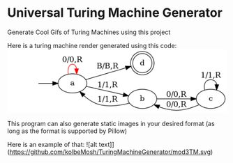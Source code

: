 # Universal Turing Machine Generator
Generate Cool Gifs of Turing Machines using this project

Here is a turing machine render generated using this code:
![](https://github.com/kolbeMosh/TuringMachineGenerator/blob/master/mod3TM.gif)

This program can also generate static images in your desired format
       (as long as the format is supported by Pillow) 

Here is an example of that:
![alt text]](https://github.com/kolbeMosh/TuringMachineGenerator/mod3TM.svg)

